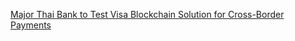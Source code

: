 [Major Thai Bank to Test Visa Blockchain Solution for Cross-Border Payments](https://cointelegraph.com/news/major-thai-bank-to-test-visa-blockchain-solution-for-cross-border-payments)